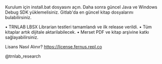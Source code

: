Kurulum için install.bat dosyasını açın.
Daha sonra güncel Java ve Windows Debug SDK yüklemelisiniz.
Gitlab'da en güncel kitap dosyalarını bulabilirsiniz.

• TRNLAB LBSX Librarian testleri tamamlandı ve ilk release verildi.
• Tüm kitaplar artık dijitale aktarilabilecek.
• Merset PDF ve kitap arşivine katkı sağlayabilirsiniz.

Lisans Nasıl Alınır?
https://license.fernus.repl.co



@trnlab_research
